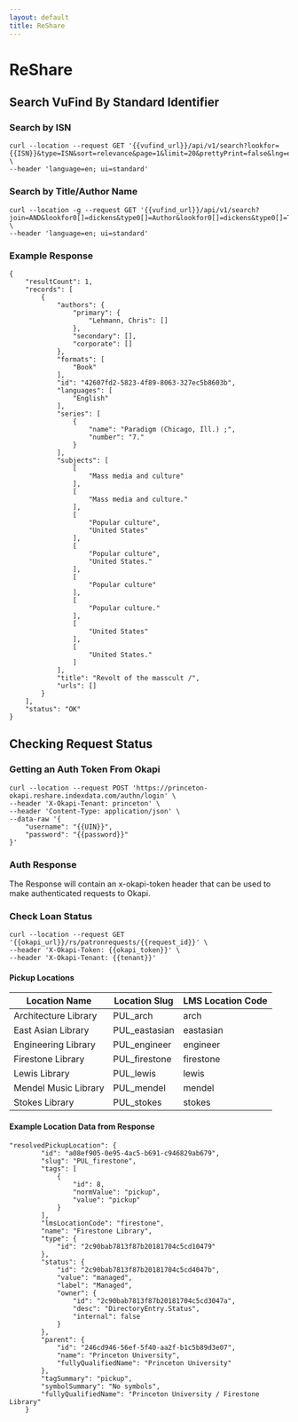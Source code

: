```yaml
---
layout: default
title: ReShare
---
```

# ReShare

## Search VuFind By Standard Identifier

### Search by ISN

```
curl --location --request GET '{{vufind_url}}/api/v1/search?lookfor={{ISN}}&type=ISN&sort=relevance&page=1&limit=20&prettyPrint=false&lng=en' \
--header 'language=en; ui=standard'
```

### Search by Title/Author Name

```
curl --location -g --request GET '{{vufind_url}}/api/v1/search?join=AND&lookfor0[]=dickens&type0[]=Author&lookfor0[]=dickens&type0[]=Title&sort=relevance&page=1&limit=20&prettyPrint=false&lng=en' \
--header 'language=en; ui=standard'
```

### Example Response

```
{
    "resultCount": 1,
    "records": [
        {
            "authors": {
                "primary": {
                    "Lehmann, Chris": []
                },
                "secondary": [],
                "corporate": []
            },
            "formats": [
                "Book"
            ],
            "id": "42607fd2-5823-4f89-8063-327ec5b8603b",
            "languages": [
                "English"
            ],
            "series": [
                {
                    "name": "Paradigm (Chicago, Ill.) ;",
                    "number": "7."
                }
            ],
            "subjects": [
                [
                    "Mass media and culture"
                ],
                [
                    "Mass media and culture."
                ],
                [
                    "Popular culture",
                    "United States"
                ],
                [
                    "Popular culture",
                    "United States."
                ],
                [
                    "Popular culture"
                ],
                [
                    "Popular culture."
                ],
                [
                    "United States"
                ],
                [
                    "United States."
                ]
            ],
            "title": "Revolt of the masscult /",
            "urls": []
        }
    ],
    "status": "OK"
}
```

## Checking Request Status

### Getting an Auth Token From Okapi

```
curl --location --request POST 'https://princeton-okapi.reshare.indexdata.com/authn/login' \
--header 'X-Okapi-Tenant: princeton' \
--header 'Content-Type: application/json' \
--data-raw '{
    "username": "{{UIN}}",
    "password": "{{password}}"
}'
```

### Auth Response

The Response will contain an x-okapi-token header that can be used to make authenticated requests to Okapi.

### Check Loan Status

```
curl --location --request GET '{{okapi_url}}/rs/patronrequests/{{request_id}}' \
--header 'X-Okapi-Token: {{okapi_token}}' \
--header 'X-Okapi-Tenant: {{tenant}}'
```

#### Pickup Locations

| Location Name        | Location Slug | LMS Location Code |
|----------------------|---------------|-------------------|
| Architecture Library | PUL_arch      | arch              |
| East Asian Library   | PUL_eastasian | eastasian         |
| Engineering Library  | PUL_engineer  | engineer          |
| Firestone Library    | PUL_firestone | firestone         |
| Lewis Library        | PUL_lewis     | lewis             |
| Mendel Music Library | PUL_mendel    | mendel            |
| Stokes Library       | PUL_stokes    | stokes            |


#### Example Location Data from Response
```
"resolvedPickupLocation": {
        "id": "a08ef905-0e95-4ac5-b691-c946829ab679",
        "slug": "PUL_firestone",
        "tags": [
            {
                "id": 8,
                "normValue": "pickup",
                "value": "pickup"
            }
        ],
        "lmsLocationCode": "firestone",
        "name": "Firestone Library",
        "type": {
            "id": "2c90bab7813f87b20181704c5cd10479"
        },
        "status": {
            "id": "2c90bab7813f87b20181704c5cd4047b",
            "value": "managed",
            "label": "Managed",
            "owner": {
                "id": "2c90bab7813f87b20181704c5cd3047a",
                "desc": "DirectoryEntry.Status",
                "internal": false
            }
        },
        "parent": {
            "id": "246cd946-56ef-5f40-aa2f-b1c5b89d3e07",
            "name": "Princeton University",
            "fullyQualifiedName": "Princeton University"
        },
        "tagSummary": "pickup",
        "symbolSummary": "No symbols",
        "fullyQualifiedName": "Princeton University / Firestone Library"
    }
```

